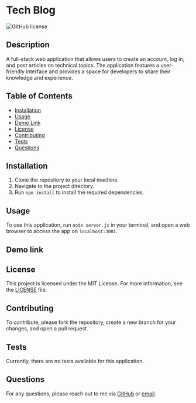 
# Tech Blog
![GitHub license](https://img.shields.io/badge/license-MIT-blue.svg)

## Description

A full-stack web application that allows users to create an account, log in, and post articles on technical topics. The application features a user-friendly interface and provides a space for developers to share their knowledge and experience.

## Table of Contents

- [Installation](#installation)
- [Usage](#usage)
- [Demo Link](#demo-link)
- [License](#license)
- [Contributing](#contributing)
- [Tests](#tests)
- [Questions](#questions)

## Installation

1. Clone the repository to your local machine.
2. Navigate to the project directory.
3. Run `npm install` to install the required dependencies.

## Usage

To use this application, run `node server.js` in your terminal, and open a web browser to access the app on `localhost:3001`.

## Demo link

## License

This project is licensed under the MIT License. For more information, see the [LICENSE](https://opensource.org/licenses/MIT) file.

## Contributing

To contribute, please fork the repository, create a new branch for your changes, and open a pull request.

## Tests

Currently, there are no tests available for this application.

## Questions

For any questions, please reach out to me via [GitHub](https://github.com/JoelCupeles) or [email](mailto:myemail@gmail.com).
